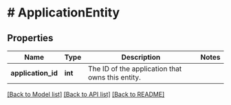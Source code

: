 # # ApplicationEntity

## Properties

Name | Type | Description | Notes
------------ | ------------- | ------------- | -------------
**application_id** | **int** | The ID of the application that owns this entity. | 

[[Back to Model list]](../../README.md#documentation-for-models) [[Back to API list]](../../README.md#documentation-for-api-endpoints) [[Back to README]](../../README.md)


